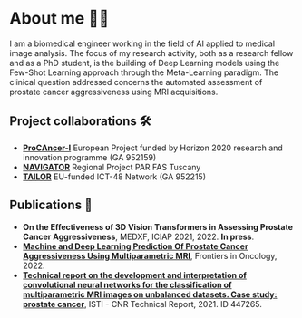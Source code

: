 # About me :woman_technologist:	
I am a biomedical engineer working in the field of AI applied to medical image analysis. The focus of my research activity, both as a research fellow and as a PhD student, is the building of Deep Learning models using the Few-Shot Learning approach through the Meta-Learning paradigm. The clinical question addressed concerns the automated assessment of prostate cancer aggressiveness using MRI acquisitions.

## Project collaborations :hammer_and_wrench:	

- [**ProCAncer-I**](https://www.procancer-i.eu/) European Project funded by Horizon 2020 research and innovation programme (GA 952159)
- [**NAVIGATOR**](http://navigator.med.unipi.it/) Regional Project PAR FAS Tuscany
- [**TAILOR**](https://tailor-network.eu/) EU-funded ICT-48 Network (GA 952215)

## Publications :page_with_curl:	

- **On the Effectiveness of 3D Vision Transformers in Assessing Prostate Cancer Aggressiveness**, MEDXF, ICIAP 2021, 2022. **In press**.
- [**Machine and Deep Learning Prediction Of Prostate Cancer Aggressiveness Using Multiparametric MRI**](https://doi.org/10.3389/fonc.2021.802964), Frontiers in Oncology, 2022. 
- [**Technical report on the development and interpretation of convolutional neural networks for the classification of multiparametric MRI images on unbalanced datasets.     Case study: prostate cancer**](https://openportal.isti.cnr.it/doc?id=people______::b7be12271746a16b390c701d7fdb5403), ISTI - CNR Technical Report, 2021. ID 447265. 
